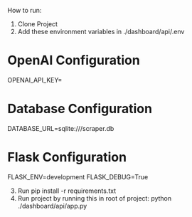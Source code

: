 How to run:
1. Clone Project 
2. Add these environment variables in ./dashboard/api/.env
  # OpenAI Configuration
  OPENAI_API_KEY=
  # Database Configuration
  DATABASE_URL=sqlite:///scraper.db
  # Flask Configuration
  FLASK_ENV=development
  FLASK_DEBUG=True

3. Run pip install -r requirements.txt
4. Run project by running this in root of project:
    python ./dashboard/api/app.py 
    
  
